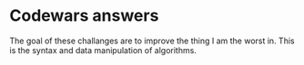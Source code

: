 # Codewars answers

The goal of these challanges are to improve the thing I am the worst in. This is the syntax and data manipulation of algorithms.